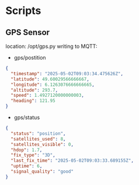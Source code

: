 # Scripts

## GPS Sensor 
location: /opt/gps.py
writing to MQTT: 
- gps/postition  
```json
{
  "timestamp": "2025-05-02T09:03:34.475626Z",
  "latitude": 49.60029566666667,
  "longitude": 6.1263076666666665,
  "altitude": 293.7,
  "speed": 1.4927120000000003,
  "heading": 121.95
}
```
- gps/status
```json
{
  "status": "position",
  "satellites_used": 8,
  "satellites_visible": 0,
  "hdop": 1.7,
  "fix_type": "3D",
  "last_fix_time": "2025-05-02T09:03:33.689155Z",
  "uptime": 6,
  "signal_quality": "good"
}
```


